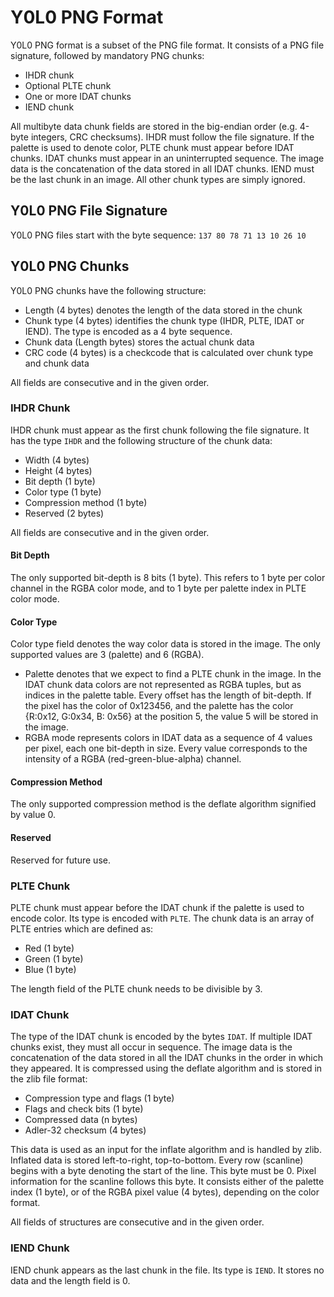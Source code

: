 
# Y0L0 PNG Format

Y0L0 PNG format is a subset of the PNG file format. It consists of a PNG file signature, followed by mandatory PNG chunks:

- IHDR chunk
- Optional PLTE chunk
- One or more IDAT chunks
- IEND chunk

All multibyte data chunk fields are stored in the big-endian order (e.g. 4-byte integers, CRC checksums). IHDR must follow the file signature. If the palette is used to denote color, PLTE chunk must appear before IDAT chunks. IDAT chunks must appear in an uninterrupted sequence. The image data is the concatenation of the data stored in all IDAT chunks. IEND must be the last chunk in an image. All other chunk types are simply ignored.

## Y0L0 PNG File Signature

Y0L0 PNG files start with the byte sequence:
`137 80 78 71 13 10 26 10`

## Y0L0 PNG Chunks

Y0L0 PNG chunks have the following structure:

- Length (4 bytes) denotes the length of the data stored in the chunk
- Chunk type (4 bytes) identifies the chunk type (IHDR, PLTE, IDAT or IEND). The type is encoded as a 4 byte sequence.
- Chunk data (Length bytes) stores the actual chunk data
- CRC code (4 bytes) is a checkcode that is calculated over chunk type and chunk data

All fields are consecutive and in the given order.


### IHDR Chunk

IHDR chunk must appear as the first chunk following the file signature. It has the type `IHDR` and the following
structure of the chunk data:

- Width (4 bytes)
- Height (4 bytes)
- Bit depth (1 byte)
- Color type (1 byte)
- Compression method (1 byte)
- Reserved (2 bytes)

All fields are consecutive and in the given order.

#### Bit Depth

The only supported bit-depth is 8 bits (1 byte). This refers to 1 byte per color channel in the RGBA color mode, and to 1 byte per palette index in PLTE color mode.

#### Color Type

Color type field denotes the way color data is stored in the image. The only supported values are 3 (palette) and 6 (RGBA).

- Palette denotes that we expect to find a PLTE chunk in the image. In the IDAT chunk data colors are not represented as RGBA tuples, but as indices in the palette table. Every offset has the length of bit-depth. If the pixel has the color of 0x123456, and the palette has the color {R:0x12, G:0x34, B: 0x56} at the position 5, the value 5 will be stored in the image.
- RGBA mode represents colors in IDAT data as a sequence of 4 values per pixel, each one bit-depth in size. Every value corresponds to the intensity of a RGBA (red-green-blue-alpha) channel.

#### Compression Method

The only supported compression method is the deflate algorithm signified by value 0.

#### Reserved

Reserved for future use.

### PLTE Chunk

PLTE chunk must appear before the IDAT chunk if the palette is used to encode color. Its type is encoded with `PLTE`. The chunk data is an array of PLTE entries which are defined as:

- Red (1 byte)
- Green (1 byte)
- Blue (1 byte)

The length field of the PLTE chunk needs to be divisible by 3.

### IDAT Chunk

The type of the IDAT chunk is encoded by the bytes `IDAT`. If multiple IDAT chunks exist, they must all occur in sequence.
The image data is the concatenation of the data stored in all the IDAT chunks in the order in which they appeared. It is compressed using the deflate algorithm and is stored in the zlib file format:

- Compression type and flags (1 byte)
- Flags and check bits (1 byte)
- Compressed data (n bytes)
- Adler-32 checksum (4 bytes)

This data is used as an input for the inflate algorithm and is handled by zlib. Inflated data is stored left-to-right, top-to-bottom. Every row (scanline) begins with a byte denoting the start of the line. This byte must be 0. Pixel information for the scanline follows this byte. It consists either of the palette index (1 byte), or of the RGBA pixel value (4 bytes), depending on the color format.

All fields of structures are consecutive and in the given order.

### IEND Chunk

IEND chunk appears as the last chunk in the file. Its type is `IEND`. It stores no data and the length field is 0.
